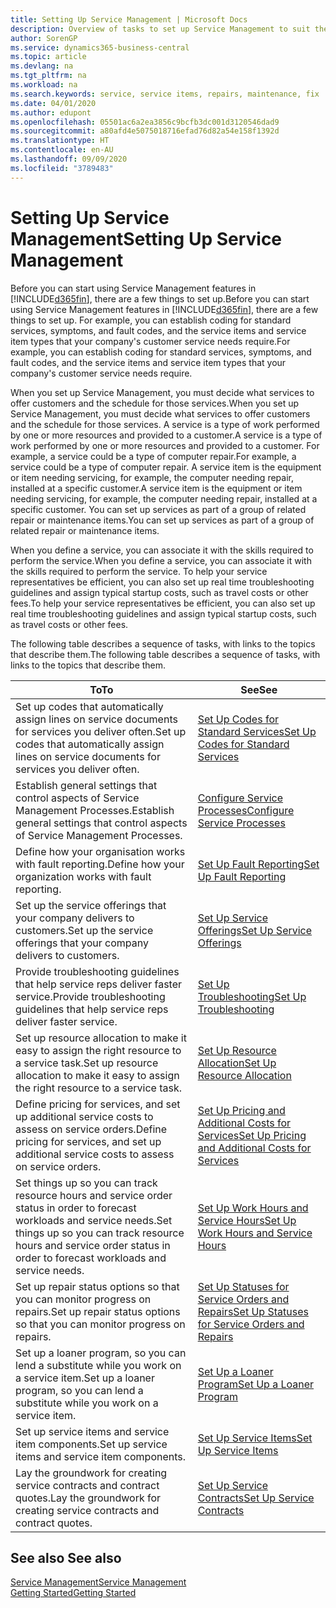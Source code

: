 ```yaml
---
title: Setting Up Service Management | Microsoft Docs
description: Overview of tasks to set up Service Management to suit the way that your organisations manages its services.
author: SorenGP
ms.service: dynamics365-business-central
ms.topic: article
ms.devlang: na
ms.tgt_pltfrm: na
ms.workload: na
ms.search.keywords: service, service items, repairs, maintenance, fix
ms.date: 04/01/2020
ms.author: edupont
ms.openlocfilehash: 05501ac6a2ea3856c9bcfb3dc001d3120546dad9
ms.sourcegitcommit: a80afd4e5075018716efad76d82a54e158f1392d
ms.translationtype: HT
ms.contentlocale: en-AU
ms.lasthandoff: 09/09/2020
ms.locfileid: "3789483"
---
```

# <a name="setting-up-service-management"></a><span data-ttu-id="80781-103">Setting Up Service Management</span><span class="sxs-lookup"><span data-stu-id="80781-103">Setting Up Service Management</span></span>
<span data-ttu-id="80781-104">Before you can start using Service Management features in [!INCLUDE[d365fin](includes/d365fin_md.md)], there are a few things to set up.</span><span class="sxs-lookup"><span data-stu-id="80781-104">Before you can start using Service Management features in [!INCLUDE[d365fin](includes/d365fin_md.md)], there are a few things to set up.</span></span> <span data-ttu-id="80781-105">For example, you can establish coding for standard services, symptoms, and fault codes, and the service items and service item types that your company's customer service needs require.</span><span class="sxs-lookup"><span data-stu-id="80781-105">For example, you can establish coding for standard services, symptoms, and fault codes, and the service items and service item types that your company's customer service needs require.</span></span>  

<span data-ttu-id="80781-106">When you set up Service Management, you must decide what services to offer customers and the schedule for those services.</span><span class="sxs-lookup"><span data-stu-id="80781-106">When you set up Service Management, you must decide what services to offer customers and the schedule for those services.</span></span> <span data-ttu-id="80781-107">A service is a type of work performed by one or more resources and provided to a customer.</span><span class="sxs-lookup"><span data-stu-id="80781-107">A service is a type of work performed by one or more resources and provided to a customer.</span></span> <span data-ttu-id="80781-108">For example, a service could be a type of computer repair.</span><span class="sxs-lookup"><span data-stu-id="80781-108">For example, a service could be a type of computer repair.</span></span> <span data-ttu-id="80781-109">A service item is the equipment or item needing servicing, for example, the computer needing repair, installed at a specific customer.</span><span class="sxs-lookup"><span data-stu-id="80781-109">A service item is the equipment or item needing servicing, for example, the computer needing repair, installed at a specific customer.</span></span> <span data-ttu-id="80781-110">You can set up services as part of a group of related repair or maintenance items.</span><span class="sxs-lookup"><span data-stu-id="80781-110">You can set up services as part of a group of related repair or maintenance items.</span></span>  
  
<span data-ttu-id="80781-111">When you define a service, you can associate it with the skills required to perform the service.</span><span class="sxs-lookup"><span data-stu-id="80781-111">When you define a service, you can associate it with the skills required to perform the service.</span></span> <span data-ttu-id="80781-112">To help your service representatives be efficient, you can also set up real time troubleshooting guidelines and assign typical startup costs, such as travel costs or other fees.</span><span class="sxs-lookup"><span data-stu-id="80781-112">To help your service representatives be efficient, you can also set up real time troubleshooting guidelines and assign typical startup costs, such as travel costs or other fees.</span></span>  

<span data-ttu-id="80781-113">The following table describes a sequence of tasks, with links to the topics that describe them.</span><span class="sxs-lookup"><span data-stu-id="80781-113">The following table describes a sequence of tasks, with links to the topics that describe them.</span></span>  
  
| <span data-ttu-id="80781-114">To</span><span class="sxs-lookup"><span data-stu-id="80781-114">To</span></span> | <span data-ttu-id="80781-115">See</span><span class="sxs-lookup"><span data-stu-id="80781-115">See</span></span> |
| --- | --- |
| <span data-ttu-id="80781-116">Set up codes that automatically assign lines on service documents for services you deliver often.</span><span class="sxs-lookup"><span data-stu-id="80781-116">Set up codes that automatically assign lines on service documents for services you deliver often.</span></span> |[<span data-ttu-id="80781-117">Set Up Codes for Standard Services</span><span class="sxs-lookup"><span data-stu-id="80781-117">Set Up Codes for Standard Services</span></span>](service-how-setup-service-coding.md)|
| <span data-ttu-id="80781-118">Establish general settings that control aspects of Service Management Processes.</span><span class="sxs-lookup"><span data-stu-id="80781-118">Establish general settings that control aspects of Service Management Processes.</span></span>|[<span data-ttu-id="80781-119">Configure Service Processes</span><span class="sxs-lookup"><span data-stu-id="80781-119">Configure Service Processes</span></span>](service-setup-service-processes.md)|
| <span data-ttu-id="80781-120">Define how your organisation works with fault reporting.</span><span class="sxs-lookup"><span data-stu-id="80781-120">Define how your organization works with fault reporting.</span></span> |[<span data-ttu-id="80781-121">Set Up Fault Reporting</span><span class="sxs-lookup"><span data-stu-id="80781-121">Set Up Fault Reporting</span></span>](service-how-setup-fault-reporting.md) |
| <span data-ttu-id="80781-122">Set up the service offerings that your company delivers to customers.</span><span class="sxs-lookup"><span data-stu-id="80781-122">Set up the service offerings that your company delivers to customers.</span></span>|[<span data-ttu-id="80781-123">Set Up Service Offerings</span><span class="sxs-lookup"><span data-stu-id="80781-123">Set Up Service Offerings</span></span>](service-how-setup-service-offerings.md)|
| <span data-ttu-id="80781-124">Provide troubleshooting guidelines that help service reps deliver faster service.</span><span class="sxs-lookup"><span data-stu-id="80781-124">Provide troubleshooting guidelines that help service reps deliver faster service.</span></span> |[<span data-ttu-id="80781-125">Set Up Troubleshooting</span><span class="sxs-lookup"><span data-stu-id="80781-125">Set Up Troubleshooting</span></span>](service-how-setup-troubleshooting.md) |
| <span data-ttu-id="80781-126">Set up resource allocation to make it easy to assign the right resource to a service task.</span><span class="sxs-lookup"><span data-stu-id="80781-126">Set up resource allocation to make it easy to assign the right resource to a service task.</span></span> |[<span data-ttu-id="80781-127">Set Up Resource Allocation</span><span class="sxs-lookup"><span data-stu-id="80781-127">Set Up Resource Allocation</span></span>](service-how-setup-resource-allocation.md) |
| <span data-ttu-id="80781-128">Define pricing for services, and set up additional service costs to assess on service orders.</span><span class="sxs-lookup"><span data-stu-id="80781-128">Define pricing for services, and set up additional service costs to assess on service orders.</span></span> |[<span data-ttu-id="80781-129">Set Up Pricing and Additional Costs for Services</span><span class="sxs-lookup"><span data-stu-id="80781-129">Set Up Pricing and Additional Costs for Services</span></span>](service-how-setup-service-costs-pricing.md)|
| <span data-ttu-id="80781-130">Set things up so you can track resource hours and service order status in order to forecast workloads and service needs.</span><span class="sxs-lookup"><span data-stu-id="80781-130">Set things up so you can track resource hours and service order status in order to forecast workloads and service needs.</span></span>|[<span data-ttu-id="80781-131">Set Up Work Hours and Service Hours</span><span class="sxs-lookup"><span data-stu-id="80781-131">Set Up Work Hours and Service Hours</span></span>](service-how-setup-work-service-hours.md)|
| <span data-ttu-id="80781-132">Set up repair status options so that you can monitor progress on repairs.</span><span class="sxs-lookup"><span data-stu-id="80781-132">Set up repair status options so that you can monitor progress on repairs.</span></span> | [<span data-ttu-id="80781-133">Set Up Statuses for Service Orders and Repairs</span><span class="sxs-lookup"><span data-stu-id="80781-133">Set Up Statuses for Service Orders and Repairs</span></span>](service-order-repair-status.md)|
| <span data-ttu-id="80781-134">Set up a loaner program, so you can lend a substitute while you work on a service item.</span><span class="sxs-lookup"><span data-stu-id="80781-134">Set up a loaner program, so you can lend a substitute while you work on a service item.</span></span> |[<span data-ttu-id="80781-135">Set Up a Loaner Program</span><span class="sxs-lookup"><span data-stu-id="80781-135">Set Up a Loaner Program</span></span>](service-how-setup-loaner-program.md) |
| <span data-ttu-id="80781-136">Set up service items and service item components.</span><span class="sxs-lookup"><span data-stu-id="80781-136">Set up service items and service item components.</span></span> |[<span data-ttu-id="80781-137">Set Up Service Items</span><span class="sxs-lookup"><span data-stu-id="80781-137">Set Up Service Items</span></span>](service-how-setup-service-items.md) |
| <span data-ttu-id="80781-138">Lay the groundwork for creating service contracts and contract quotes.</span><span class="sxs-lookup"><span data-stu-id="80781-138">Lay the groundwork for creating service contracts and contract quotes.</span></span> |[<span data-ttu-id="80781-139">Set Up Service Contracts</span><span class="sxs-lookup"><span data-stu-id="80781-139">Set Up Service Contracts</span></span>](service-how-setup-service-contracts.md) |

## <a name="see-also"></a><span data-ttu-id="80781-140">See also </span><span class="sxs-lookup"><span data-stu-id="80781-140">See also</span></span>
[<span data-ttu-id="80781-141">Service Management</span><span class="sxs-lookup"><span data-stu-id="80781-141">Service Management</span></span>](service-service.md)  
[<span data-ttu-id="80781-142">Getting Started</span><span class="sxs-lookup"><span data-stu-id="80781-142">Getting Started</span></span>](product-get-started.md)  
